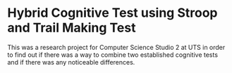 # Hybrid Cognitive Test using Stroop and Trail Making Test

This was a research project for Computer Science Studio 2 at UTS in order to find out if there was a way to combine two established cognitive tests and if there was any noticeable differences.

